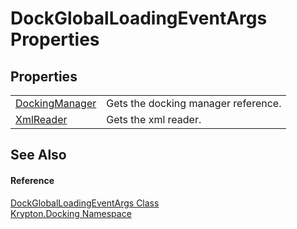 # DockGlobalLoadingEventArgs Properties




## Properties
<table>
<tr>
<td><a href="e5bf3130-237f-b0a4-6a0c-469a7d15180b.md">DockingManager</a></td>
<td>Gets the docking manager reference.</td></tr>
<tr>
<td><a href="51a4ab85-8dab-753a-cc85-1a97f637b6b3.md">XmlReader</a></td>
<td>Gets the xml reader.</td></tr>
</table>

## See Also


#### Reference
<a href="375ab97c-c106-e63f-c8ff-753431b74cfb.md">DockGlobalLoadingEventArgs Class</a>  
<a href="98399376-cf41-9454-4b4d-4fab2ca20bc7.md">Krypton.Docking Namespace</a>  

